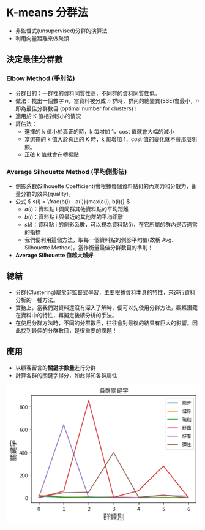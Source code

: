 # K-means 分群法

- 非監督式(unsupervised)分群的演算法
- 利用向量距離來做聚類

## 決定最佳分群數

### Elbow Method (手肘法)

- 分群目的：一群裡的資料同質性高，不同群的資料同質性低。
- 做法：找出一個數字 $n$，當資料被分成 $n$ 群時，群內的總變異(SSE)會最小，$n$ 即為最佳分群數目 (optimal number for clusters)！
- 適用於 K 值相對較小的情況
- 評估法：
  - 選擇的 k 值小於真正的時，k 每增加 1，cost 值就會大幅的減小
  - 當選擇的 k 值大於真正的 K 時，k 每增加 1，cost 值的變化就不會那麼明顯。
  - 正確 k 值就會在轉捩點

### Average Silhouette Method (平均側影法)

- 側影系數(Silhouette Coefficient)會根據每個資料點(i)的內聚力和分散力，衡量分群的效果(quality)。
- 公式
  $
  s(i) = \frac{b(i) - a(i)}{max(a(i), b(i))}
  $
  - $a(i)$：資料點 i 與同群其他資料點的平均距離
  - $b(i)$：資料點 i 與最近的其他群的平均距離
  - $s(i)$：資料點 i 的側影系數，可以視為資料點(i)，在它所屬的群內是否適當的指標
  - 我們便利用這個方法，取每一個資料點的側影平均值(故稱 Avg. Silhouette Method)，當作衡量最佳分群數目的準則！
- **Average Silhouette 值越大越好**

## 總結

- 分群(Clustering)屬於非監督式學習，主要根據資料本身的特性，來進行資料分析的一種方法。
- 實務上，當我們對資料還沒有深入了解時，便可以先使用分群方法，觀察潛藏在資料中的特性，再擬定後續分析的手法。
- 在使用分群方法時，不同的分群數目，往往會對最後的結果有巨大的影響。因此找到最佳的分群數目，是很重要的課題！

## 應用

- 以顧客留言的**關鍵字數量**進行分群
- 計算各群的關鍵字得分，如此得知各群屬性

![image](figures/01_comment_stp_kw.png)
